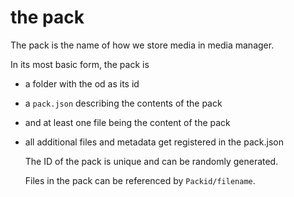 # the pack

The pack is the name of how we store media in media manager.

In its most basic form, the pack is

- a folder with the od as its id
- a `pack.json` describing the contents of the pack
- and at least one file being the content of the pack

- all additional files and metadata get registered in the pack.json

  The ID of the pack is unique and can be randomly generated.

  Files in the pack can be referenced by `Packid/filename`.
